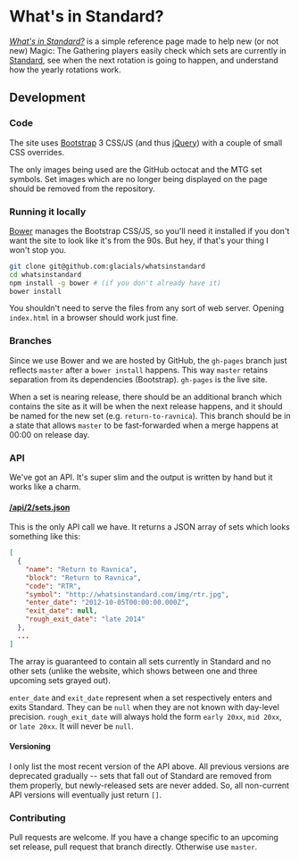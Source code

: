 # What's in Standard?

*[What's in Standard?][0]* is a simple reference page made to help new (or not new) Magic: The Gathering players easily
check which sets are currently in [Standard][1], see when the next rotation is going to happen, and understand how the
yearly rotations work.

## Development

### Code

The site uses [Bootstrap][2] 3 CSS/JS (and thus [jQuery][3]) with a couple of small CSS overrides.

The only images being used are the GitHub octocat and the MTG set symbols. Set images which are no longer being
displayed on the page should be removed from the repository.

### Running it locally

[Bower][4] manages the Bootstrap CSS/JS, so you'll need it installed if you don't want the site to look like it's from
the 90s. But hey, if that's your thing I won't stop you.

```bash
git clone git@github.com:glacials/whatsinstandard
cd whatsinstandard
npm install -g bower # (if you don't already have it)
bower install
```

You shouldn't need to serve the files from any sort of web server. Opening `index.html` in a browser should work just
fine.

### Branches

Since we use Bower and we are hosted by GitHub, the `gh-pages` branch just reflects `master` after a `bower install`
happens. This way `master` retains separation from its dependencies (Bootstrap). `gh-pages` is the live site.

When a set is nearing release, there should be an additional branch which contains the site as it will be when the next
release happens, and it should be named for the new set (e.g. `return-to-ravnica`). This branch should be in a state
that allows `master` to be fast-forwarded when a merge happens at 00:00 on release day.

### API

We've got an API. It's super slim and the output is written by hand but it works like a charm.

#### [/api/2/sets.json](http://whatsinstandard.com/api/2/sets.json)

This is the only API call we have. It returns a JSON array of sets which looks something like this:

```json
[
  {
    "name": "Return to Ravnica",
    "block": "Return to Ravnica",
    "code": "RTR",
    "symbol": "http://whatsinstandard.com/img/rtr.jpg",
    "enter_date": "2012-10-05T00:00:00.000Z",
    "exit_date": null,
    "rough_exit_date": "late 2014"
  },
  ...
]
```

The array is guaranteed to contain all sets currently in Standard and no other sets (unlike the website, which shows
between one and three upcoming sets grayed out).

`enter_date` and `exit_date` represent when a set respectively enters and exits Standard. They can be `null` when they
are not known with day-level precision.  `rough_exit_date` will always hold the form `early 20xx`, `mid 20xx`, or `late
20xx`. It will never be `null`.

#### Versioning

I only list the most recent version of the API above. All previous versions are deprecated gradually -- sets that fall
out of Standard are removed from them properly, but newly-released sets are never added. So, all non-current API
versions will eventually just return `[]`.

### Contributing

Pull requests are welcome. If you have a change specific to an upcoming set release, pull request that branch directly.
Otherwise use `master`.

[0]: http://whatsinstandard.com/
[1]: http://www.wizards.com/magic/magazine/article.aspx?x=judge/resources/sfrstandard
[2]: https://github.com/twbs/bootstrap
[3]: https://github.com/jquery/jquery
[4]: https://github.com/bower/bower
